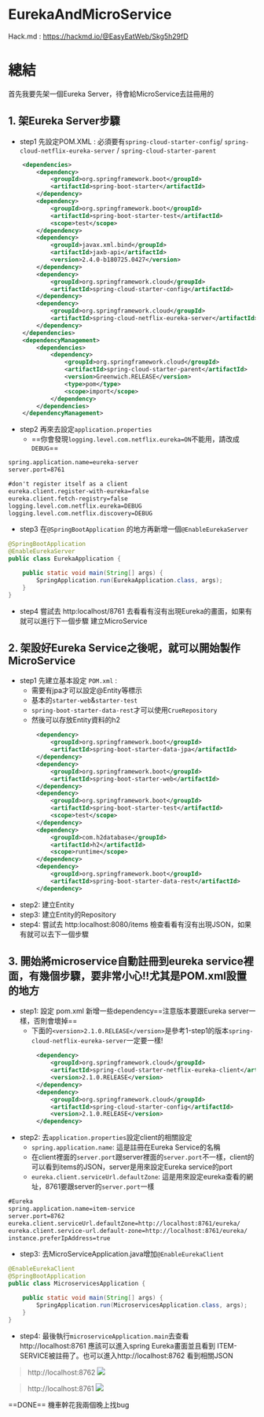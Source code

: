 # EurekaAndMicroService

Hack.md : https://hackmd.io/@EasyEatWeb/Skg5h29fD

# 總結
首先我要先架一個Eureka Server，待會給MicroService去註冊用的
## 1. 架Eureka Server步驟
* step1 先設定POM.XML : 必須要有`spring-cloud-starter-config`/ `spring-cloud-netflix-eureka-server` / `spring-cloud-starter-parent`
```xml
    <dependencies>
        <dependency>
            <groupId>org.springframework.boot</groupId>
            <artifactId>spring-boot-starter</artifactId>
        </dependency>
        <dependency>
            <groupId>org.springframework.boot</groupId>
            <artifactId>spring-boot-starter-test</artifactId>
            <scope>test</scope>
        </dependency>
        <dependency>
            <groupId>javax.xml.bind</groupId>
            <artifactId>jaxb-api</artifactId>
            <version>2.4.0-b180725.0427</version>
        </dependency>
        <dependency>
            <groupId>org.springframework.cloud</groupId>
            <artifactId>spring-cloud-starter-config</artifactId>
        </dependency>
        <dependency>
            <groupId>org.springframework.cloud</groupId>
            <artifactId>spring-cloud-netflix-eureka-server</artifactId>
        </dependency>
    </dependencies>
    <dependencyManagement>
        <dependencies>
            <dependency>
                <groupId>org.springframework.cloud</groupId>
                <artifactId>spring-cloud-starter-parent</artifactId>
                <version>Greenwich.RELEASE</version>
                <type>pom</type>
                <scope>import</scope>
            </dependency>
        </dependencies>
    </dependencyManagement>
```
* step2 再來去設定`application.properties`
	* ==你會發現`logging.level.com.netflix.eureka=ON`不能用，請改成`DEBUG`==
```xml
spring.application.name=eureka-server 
server.port=8761

#don't register itself as a client
eureka.client.register-with-eureka=false
eureka.client.fetch-registry=false
logging.level.com.netflix.eureka=DEBUG
logging.level.com.netflix.discovery=DEBUG
```
* step3 在`@SpringBootApplication` 的地方再新增一個`@EnableEurekaServer`
```java 
@SpringBootApplication
@EnableEurekaServer
public class EurekaApplication {

    public static void main(String[] args) {
        SpringApplication.run(EurekaApplication.class, args);
    }
}
```
* step4 嘗試去 http:localhost/8761 去看看有沒有出現Eureka的畫面，如果有就可以進行下一個步驟 建立MicroService

## 2. 架設好Eureka Service之後呢，就可以開始製作MicroService
* step1 先建立基本設定 `POM.xml` : 
	* 需要有jpa才可以設定@Entity等標示 
	* 基本的`starter-web`&`starter-test` 
	* `spring-boot-starter-data-rest`才可以使用`CrueRepository`
	* 然後可以存放Entity資料的h2
```xml
        <dependency>
            <groupId>org.springframework.boot</groupId>
            <artifactId>spring-boot-starter-data-jpa</artifactId>
        </dependency>
        <dependency>
            <groupId>org.springframework.boot</groupId>
            <artifactId>spring-boot-starter-web</artifactId>
        </dependency>
        <dependency>
            <groupId>org.springframework.boot</groupId>
            <artifactId>spring-boot-starter-test</artifactId>
            <scope>test</scope>
        </dependency>
        <dependency>
            <groupId>com.h2database</groupId>
            <artifactId>h2</artifactId>
            <scope>runtime</scope>
        </dependency>
        <dependency>
            <groupId>org.springframework.boot</groupId>
            <artifactId>spring-boot-starter-data-rest</artifactId>
        </dependency>
```
* step2: 建立Entity
* step3: 建立Entity的Repository
* step4: 嘗試去 http:localhost:8080/items 檢查看看有沒有出現JSON，如果有就可以去下一個步驟

## 3. 開始將microservice自動註冊到eureka service裡面，有幾個步驟，要非常小心!!尤其是POM.xml設置的地方
* step1: 設定 pom.xml 新增一些dependency==注意版本要跟Eureka server一樣，否則會壞掉==
	* 下面的`<version>2.1.0.RELEASE</version>`是參考1-step1的版本`spring-cloud-netflix-eureka-server`一定要一樣!
```xml
        <dependency>
            <groupId>org.springframework.cloud</groupId>
            <artifactId>spring-cloud-starter-netflix-eureka-client</artifactId>
            <version>2.1.0.RELEASE</version>
        </dependency>
        <dependency>
            <groupId>org.springframework.cloud</groupId>
            <artifactId>spring-cloud-starter-config</artifactId>
            <version>2.1.0.RELEASE</version>
        </dependency>
```
* step2: 去`application.properties`設定client的相關設定
	* `spring.application.name`: 這是註冊在Eureka Service的名稱
	* 在client裡面的`server.port`跟server裡面的`server.port`不一樣，client的可以看到items的JSON，server是用來設定Eureka service的port
	* `eureka.client.serviceUrl.defaultZone`: 這是用來設定eureka查看的網址，8761要跟server的`server.port`一樣
```xml
#Eureka
spring.application.name=item-service
server.port=8762
eureka.client.serviceUrl.defaultZone=http://localhost:8761/eureka/
eureka.client.service-url.default-zone=http://localhost:8761/eureka/
instance.preferIpAddress=true
```
* step3: 去MicroServiceApplication.java增加`@EnableEurekaClient`
```java 
@EnableEurekaClient
@SpringBootApplication
public class MicroservicesApplication {

    public static void main(String[] args) {
        SpringApplication.run(MicroservicesApplication.class, args);
    }
}
```
* step4: 最後執行`microserviceApplication.main`去查看 http://localhost:8761 應該可以進入spring Eureka畫面並且看到 ITEM-SERVICE被註冊了。也可以進入http://localhost:8762 看到相關JSON
> http://localhost:8762
![](https://i.imgur.com/ZWdfFem.png)

> http://localhost:8761
![](https://i.imgur.com/eNDpThS.png)


 ==DONE== 機車幹花我兩個晚上找bug
 
